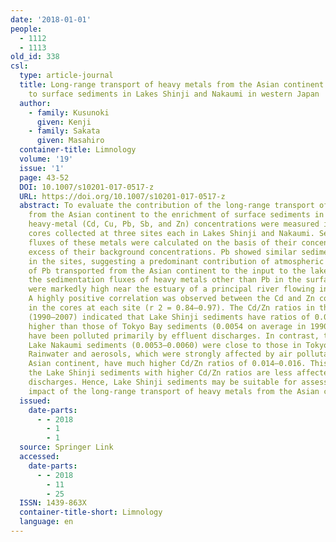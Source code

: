 ```yaml
---
date: '2018-01-01'
people:
  - 1112
  - 1113
old_id: 338
csl:
  type: article-journal
  title: Long-range transport of heavy metals from the Asian continent contributes
    to surface sediments in Lakes Shinji and Nakaumi in western Japan
  author:
    - family: Kusunoki
      given: Kenji
    - family: Sakata
      given: Masahiro
  container-title: Limnology
  volume: '19'
  issue: '1'
  page: 43-52
  DOI: 10.1007/s10201-017-0517-z
  URL: https://doi.org/10.1007/s10201-017-0517-z
  abstract: To evaluate the contribution of the long-range transport of heavy metals
    from the Asian continent to the enrichment of surface sediments in western Japan,
    heavy-metal (Cd, Cu, Pb, Sb, and Zn) concentrations were measured in sediment
    cores collected at three sites each in Lakes Shinji and Nakaumi. Sedimentation
    fluxes of these metals were calculated on the basis of their concentrations in
    excess of their background concentrations. Pb showed similar sedimentation fluxes
    in the sites, suggesting a predominant contribution of atmospheric deposition
    of Pb transported from the Asian continent to the input to the lakes. In contrast,
    the sedimentation fluxes of heavy metals other than Pb in the surface sediments
    were markedly high near the estuary of a principal river flowing into Lake Nakaumi.
    A highly positive correlation was observed between the Cd and Zn concentrations
    in the cores at each site (r 2 = 0.84–0.97). The Cd/Zn ratios in the surface sediments
    (1990–2007) indicated that Lake Shinji sediments have ratios of 0.0067–0.0074,
    higher than those of Tokyo Bay sediments (0.0054 on average in 1990–2003), which
    have been polluted primarily by effluent discharges. In contrast, the ratios in
    Lake Nakaumi sediments (0.0053–0.0060) were close to those in Tokyo Bay sediments.
    Rainwater and aerosols, which were strongly affected by air pollutants from the
    Asian continent, have much higher Cd/Zn ratios of 0.014–0.016. This suggests that
    the Lake Shinji sediments with higher Cd/Zn ratios are less affected by effluent
    discharges. Hence, Lake Shinji sediments may be suitable for assessing the environmental
    impact of the long-range transport of heavy metals from the Asian continent.
  issued:
    date-parts:
      - - 2018
        - 1
        - 1
  source: Springer Link
  accessed:
    date-parts:
      - - 2018
        - 11
        - 25
  ISSN: 1439-863X
  container-title-short: Limnology
  language: en
---
```

